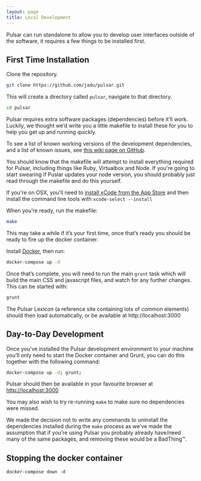 ```yaml
---
layout: page
title: Local Development
---
```


Pulsar can run standalone to allow you to develop user interfaces outside of the software, it requires a few things to be installed first.

## First Time Installation

Clone the repository.

```bash
git clone https://github.com/jadu/pulsar.git
```

This will create a directory called `pulsar`, navigate to that directory.

```bash
cd pulsar
```

Pulsar requires extra software packages (dependencies) before it’ll work. Luckily, we thought we’d write you a little makefile to install these for you to help you get up and running quickly.

To see a list of known working versions of the development dependencies, and a list of known issues, see [this wiki page on GitHub](https://github.com/jadu/pulsar/wiki/Make).

<p class="message">
You should know that the makefile will attempt to install everything required for Pulsar, including things like Ruby, Virtualbox and Node. If you're going to start swearing if Puslar updates your node version, you should probably just read through the makefile and do this yourself.
</p>

If you're on OSX, you'll need to [install xCode from the App Store](https://itunes.apple.com/gb/app/xcode/id497799835?mt=12) and then install the command line tools with `xcode-select --install`

When you’re ready, run the makefile:

```bash
make
```

This may take a while if it’s your first time, once that’s ready you should be ready to fire up the docker container.

Install [Docker](https://store.docker.com/editions/community/docker-ce-desktop-mac), then run:

```bash
docker-compose up -d
```

Once that’s complete, you will need to run the main `grunt` task which will build the main CSS and javascript files, and watch for any further changes. This can be started with:

```bash
grunt
```

The Pulsar Lexicon (a reference site containing lots of common elements) should then load automatically, or be available at http://localhost:3000

## Day-to-Day Development

Once you’ve installed the Pulsar development environment to your machine you’ll only need to start the Docker container and Grunt, you can do this together with the following command:

```bash
docker-compose up -d; grunt;
```

Pulsar should then be available in your favourite browser at [http://localhost:3000](http://localhost:3000)

You may also wish to try re-running `make` to make sure no dependencies were missed.

We made the decision not to write any commands to uninstall the dependencies installed during the `make` process as we’ve made the assumption that if you’re using Pulsar you probably already have/need many of the same packages, and removing these would be a BadThing™.

## Stopping the docker container

```
docker-compose down -d
```




